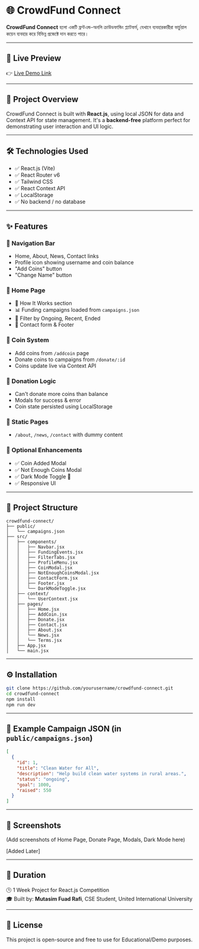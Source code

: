 # 🌐 CrowdFund Connect

**CrowdFund Connect** হলো একটি ফ্রন্টএন্ড-অনলি ক্রাউডফান্ডিং প্ল্যাটফর্ম, যেখানে ব্যবহারকারীরা ভার্চুয়াল কয়েন ব্যবহার করে বিভিন্ন প্রজেক্টে দান করতে পারে।

---

## 🚀 Live Preview

👉 [Live Demo Link]()

---

## 🧩 Project Overview

CrowdFund Connect is built with **React.js**, using local JSON for data and Context API for state management. It's a **backend-free** platform perfect for demonstrating user interaction and UI logic.

---

## 🛠️ Technologies Used

- ✅ React.js (Vite)
- ✅ React Router v6
- ✅ Tailwind CSS
- ✅ React Context API
- ✅ LocalStorage
- ✅ No backend / no database

---

## ✨ Features

### 🔹 Navigation Bar

- Home, About, News, Contact links
- Profile icon showing username and coin balance
- "Add Coins" button
- "Change Name" button

### 🔹 Home Page

- 📘 How It Works section
- 📊 Funding campaigns loaded from `campaigns.json`
- 🎯 Filter by Ongoing, Recent, Ended
- 💬 Contact form & Footer

### 🔹 Coin System

- Add coins from `/addcoin` page
- Donate coins to campaigns from `/donate/:id`
- Coins update live via Context API

### 🔹 Donation Logic

- Can't donate more coins than balance
- Modals for success & error
- Coin state persisted using LocalStorage

### 🔹 Static Pages

- `/about`, `/news`, `/contact` with dummy content

### 🔹 Optional Enhancements

- ✅ Coin Added Modal
- ✅ Not Enough Coins Modal
- ✅ Dark Mode Toggle 🌙
- ✅ Responsive UI

---

## 📁 Project Structure

```
crowdfund-connect/
├── public/
│   └── campaigns.json
├── src/
│   ├── components/
│   │   ├── Navbar.jsx
│   │   ├── FundingEvents.jsx
│   │   ├── FilterTabs.jsx
│   │   ├── ProfileMenu.jsx
│   │   ├── CoinModal.jsx
│   │   ├── NotEnoughCoinsModal.jsx
│   │   ├── ContactForm.jsx
│   │   ├── Footer.jsx
│   │   └── DarkModeToggle.jsx
│   ├── context/
│   │   └── UserContext.jsx
│   ├── pages/
│   │   ├── Home.jsx
│   │   ├── AddCoin.jsx
│   │   ├── Donate.jsx
│   │   ├── Contact.jsx
│   │   ├── About.jsx
│   │   └── News.jsx
│   │   └── Terms.jsx
│   ├── App.jsx
│   └── main.jsx
```

---

## ⚙️ Installation

```bash
git clone https://github.com/yourusername/crowdfund-connect.git
cd crowdfund-connect
npm install
npm run dev
```

---

## 🧪 Example Campaign JSON (in `public/campaigns.json`)

```json
[
  {
    "id": 1,
    "title": "Clean Water for All",
    "description": "Help build clean water systems in rural areas.",
    "status": "ongoing",
    "goal": 1000,
    "raised": 550
  }
]
```

---

## 📸 Screenshots

(Add screenshots of Home Page, Donate Page, Modals, Dark Mode here)

[Added Later]

---

## 📅 Duration

🕒 1 Week Project for React.js Competition  
🎓 Built by: **Mutasim Fuad Rafi**, CSE Student, United International University

---

## 📜 License

This project is open-source and free to use for Educational/Demo purposes.
